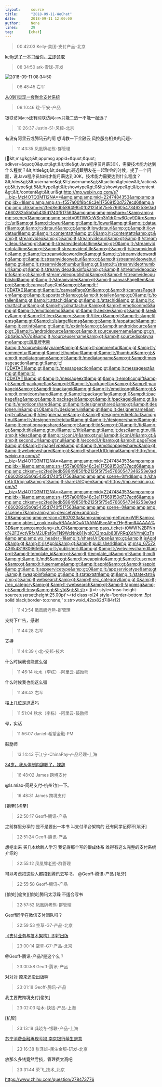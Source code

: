 ```yaml
---
layout:     source 
title:      "2018-09-11-WeChat"
date:       2018-09-11 12:00:00
author:     None
lines:      29 
tag:       [chat]
---
```

> 00:42:03  Kelly-美团-支付产品-北京  
   
[kelly送了一本书给你，立即领取
](https://open.weixin.qq.com/connect/oauth2/authorize?appid=wx8ffef4695bc01c1b&amp;amp;amp;redirect_uri=https://weread.qq.com/wrpage/campaign/zydy/201809110039393229_31930318?msg=%E9%87%8D%E6%8B%BE%E9%98%85%E8%AF%BB%E7%9A%84%E4%B9%A0%E6%83%AF%EF%BC%8C%E4%B8%BA%E7%94%9F%E6%B4%BB%E5%9F%8B%E4%B8%8B%E5%BE%AE%E5%B0%8F%E7%9A%84%E4%BF%A1%E4%BB%B0%E3%80%82&amp;amp;session=218a71efa8639289f50e1ee69182d189&amp;amp;amp;response_type=code&amp;amp;amp;scope=snsapi_base&amp;amp;amp;state=201809110039393229_31930318#wechat_redirect)  
   
> 08:34:50  ark-雪球-开发  
   
![2018-09-11 08:34:50](http://static.cocolian.cn/img/20180911_083450.png) 
   
> 08:48:45  右军  
   
[从0到1实现一套聚合支付系统
](http://mp.weixin.qq.com/s?__biz=MzIxMzEzMjM5NQ==&amp;amp;amp;mid=2651030198&amp;amp;amp;idx=1&amp;amp;amp;sn=056a70449a9c7bc3771220cc52dc29dd&amp;amp;amp;chksm=8c4c57b2bb3bdea4fde10bc1f489bf55ce0d99c0d681d168287fefa43e6457170c95d6f1cc35&amp;amp;amp;mpshare=1&amp;amp;amp;scene=1&amp;amp;amp;srcid=0911D3xt3Cf5t0vbhnbuiPVN#rd)  
   
> 09:10:46  珑-平安-产品  
   
银联访问acs还有网联访问acs只能二选一不能一起选？  
   
> 10:26:37  Justin-51-风控-北京  
   
有没有阿里云或腾讯云的啊   想请教一下金融云 风控服务相关的问题~  
   
> 11:43:35  凤凰牌老熊-群管理  
   
[&amp;lt;msg&amp;gt;&amp;lt;appmsg appid=&amp;quot;&amp;quot; sdkver=&amp;quot;0&amp;quot;&amp;gt;&amp;lt;title&amp;gt;Java程序员月薪30K，需要技术能力达到什么程度？&amp;lt;/title&amp;gt;&amp;lt;des&amp;gt;最近跟朋友在一起聚会的时候，提了一个问题，说Java程序员如何才能月薪达到30K，技术能力需要达到什么程度？&amp;lt;/des&amp;gt;&amp;lt;username&amp;gt;&amp;lt;/username&amp;gt;&amp;lt;action&amp;gt;view&amp;lt;/action&amp;gt;&amp;lt;type&amp;gt;5&amp;lt;/type&amp;gt;&amp;lt;showtype&amp;gt;0&amp;lt;/showtype&amp;gt;&amp;lt;content&amp;gt;&amp;lt;/content&amp;gt;&amp;lt;url&amp;gt;http://mp.weixin.qq.com/s?__biz=MzI4OTQ3MTI2NA==&amp;amp;amp;mid=2247484353&amp;amp;amp;idx=1&amp;amp;amp;sn=f557a00f8b48c3e117569150d737ecd6&amp;amp;amp;chksm=ec2fed8edb58649850fb2125f5f75e57660547346253e0ad4660282b5b0a5435d1740f517563&amp;amp;amp;mpshare=1&amp;amp;amp;scene=1&amp;amp;amp;srcid=0911WCeWSm3h1dr0rw6Ocy9D#rd&amp;lt;/url&amp;gt;&amp;lt;lowurl&amp;gt;&amp;lt;/lowurl&amp;gt;&amp;lt;dataurl&amp;gt;&amp;lt;/dataurl&amp;gt;&amp;lt;lowdataurl&amp;gt;&amp;lt;/lowdataurl&amp;gt;&amp;lt;contentattr&amp;gt;0&amp;lt;/contentattr&amp;gt;&amp;lt;streamvideo&amp;gt;&amp;lt;streamvideourl&amp;gt;&amp;lt;/streamvideourl&amp;gt;&amp;lt;streamvideototaltime&amp;gt;0&amp;lt;/streamvideototaltime&amp;gt;&amp;lt;streamvideotitle&amp;gt;&amp;lt;/streamvideotitle&amp;gt;&amp;lt;streamvideowording&amp;gt;&amp;lt;/streamvideowording&amp;gt;&amp;lt;streamvideoweburl&amp;gt;&amp;lt;/streamvideoweburl&amp;gt;&amp;lt;streamvideothumburl&amp;gt;&amp;lt;/streamvideothumburl&amp;gt;&amp;lt;streamvideoaduxinfo&amp;gt;&amp;lt;/streamvideoaduxinfo&amp;gt;&amp;lt;streamvideopublishid&amp;gt;&amp;lt;/streamvideopublishid&amp;gt;&amp;lt;/streamvideo&amp;gt;&amp;lt;canvasPageItem&amp;gt;&amp;lt;canvasPageXml&amp;gt;&amp;lt;![CDATA[]]&amp;gt;&amp;lt;/canvasPageXml&amp;gt;&amp;lt;/canvasPageItem&amp;gt;&amp;lt;appattach&amp;gt;&amp;lt;totallen&amp;gt;0&amp;lt;/totallen&amp;gt;&amp;lt;attachid&amp;gt;&amp;lt;/attachid&amp;gt;&amp;lt;cdnattachurl&amp;gt;&amp;lt;/cdnattachurl&amp;gt;&amp;lt;emoticonmd5&amp;gt;&amp;lt;/emoticonmd5&amp;gt;&amp;lt;aeskey&amp;gt;&amp;lt;/aeskey&amp;gt;&amp;lt;fileext&amp;gt;&amp;lt;/fileext&amp;gt;&amp;lt;islargefilemsg&amp;gt;0&amp;lt;/islargefilemsg&amp;gt;&amp;lt;/appattach&amp;gt;&amp;lt;extinfo&amp;gt;&amp;lt;/extinfo&amp;gt;&amp;lt;androidsource&amp;gt;3&amp;lt;/androidsource&amp;gt;&amp;lt;sourceusername&amp;gt;gh_3b4a6ca767d8&amp;lt;/sourceusername&amp;gt;&amp;lt;sourcedisplayname&amp;gt;凤凰牌老熊&amp;lt;/sourcedisplayname&amp;gt;&amp;lt;commenturl&amp;gt;&amp;lt;/commenturl&amp;gt;&amp;lt;thumburl&amp;gt;&amp;lt;/thumburl&amp;gt;&amp;lt;mediatagname&amp;gt;&amp;lt;/mediatagname&amp;gt;&amp;lt;messageaction&amp;gt;&amp;lt;![CDATA[]]&amp;gt;&amp;lt;/messageaction&amp;gt;&amp;lt;messageext&amp;gt;&amp;lt;![CDATA[]]&amp;gt;&amp;lt;/messageext&amp;gt;&amp;lt;emoticongift&amp;gt;&amp;lt;packageflag&amp;gt;0&amp;lt;/packageflag&amp;gt;&amp;lt;packageid&amp;gt;&amp;lt;/packageid&amp;gt;&amp;lt;/emoticongift&amp;gt;&amp;lt;emoticonshared&amp;gt;&amp;lt;packageflag&amp;gt;0&amp;lt;/packageflag&amp;gt;&amp;lt;packageid&amp;gt;&amp;lt;/packageid&amp;gt;&amp;lt;/emoticonshared&amp;gt;&amp;lt;designershared&amp;gt;&amp;lt;designeruin&amp;gt;0&amp;lt;/designeruin&amp;gt;&amp;lt;designername&amp;gt;null&amp;lt;/designername&amp;gt;&amp;lt;designerrediretcturl&amp;gt;null&amp;lt;/designerrediretcturl&amp;gt;&amp;lt;/designershared&amp;gt;&amp;lt;emotionpageshared&amp;gt;&amp;lt;tid&amp;gt;0&amp;lt;/tid&amp;gt;&amp;lt;title&amp;gt;null&amp;lt;/title&amp;gt;&amp;lt;desc&amp;gt;null&amp;lt;/desc&amp;gt;&amp;lt;iconUrl&amp;gt;null&amp;lt;/iconUrl&amp;gt;&amp;lt;secondUrl&amp;gt;null&amp;lt;/secondUrl&amp;gt;&amp;lt;pageType&amp;gt;0&amp;lt;/pageType&amp;gt;&amp;lt;/emotionpageshared&amp;gt;&amp;lt;webviewshared&amp;gt;&amp;lt;shareUrlOriginal&amp;gt;http://mp.weixin.qq.com/s?__biz=MzI4OTQ3MTI2NA==&amp;amp;amp;mid=2247484353&amp;amp;amp;idx=1&amp;amp;amp;sn=f557a00f8b48c3e117569150d737ecd6&amp;amp;amp;chksm=ec2fed8edb58649850fb2125f5f75e57660547346253e0ad4660282b5b0a5435d1740f517563&amp;amp;amp;scene=0#rd&amp;lt;/shareUrlOriginal&amp;gt;&amp;lt;shareUrlOpen&amp;gt;https://mp.weixin.qq.com/s?__biz=MzI4OTQ3MTI2NA==&amp;amp;amp;mid=2247484353&amp;amp;amp;idx=1&amp;amp;amp;sn=f557a00f8b48c3e117569150d737ecd6&amp;amp;amp;chksm=ec2fed8edb58649850fb2125f5f75e57660547346253e0ad4660282b5b0a5435d1740f517563&amp;amp;amp;scene=0&amp;amp;amp;ascene=7&amp;amp;amp;devicetype=android-26&amp;amp;amp;version=2607023a&amp;amp;amp;nettype=WIFI&amp;amp;amp;abtest_cookie=AwABAAoACwATAAMAI5ceAFmZHgBhmR4AAAA%3D&amp;amp;amp;lang=zh_CN&amp;amp;amp;pass_ticket=t0WW%2BPNnd%2F3VctVRfxM2UPsf6vFN9WcNnk811yplCX2mqJb83IVRRqXdNYmjCzTn&amp;amp;amp;wx_header=1&amp;lt;/shareUrlOpen&amp;gt;&amp;lt;jsAppId&amp;gt;&amp;lt;/jsAppId&amp;gt;&amp;lt;publisherId&amp;gt;msg_6757243654819806656&amp;lt;/publisherId&amp;gt;&amp;lt;/webviewshared&amp;gt;&amp;lt;template_id&amp;gt;&amp;lt;/template_id&amp;gt;&amp;lt;md5&amp;gt;&amp;lt;/md5&amp;gt;&amp;lt;weappinfo&amp;gt;&amp;lt;username&amp;gt;&amp;lt;/username&amp;gt;&amp;lt;appid&amp;gt;&amp;lt;/appid&amp;gt;&amp;lt;appservicetype&amp;gt;0&amp;lt;/appservicetype&amp;gt;&amp;lt;/weappinfo&amp;gt;&amp;lt;statextstr&amp;gt;&amp;lt;/statextstr&amp;gt;&amp;lt;websearch&amp;gt;&amp;lt;rec_category&amp;gt;0&amp;lt;/rec_category&amp;gt;&amp;lt;/websearch&amp;gt;&amp;lt;/appmsg&amp;gt;&amp;lt;/msg&amp;gt;&lt;/td&gt;&lt;/tr&gt;
](&lt;tr style='mso-height-source:userset;height:25.00pt'&gt;&lt;td class=xl24  style='border-bottom:.5pt solid black;border-top:none;' x:str&gt;wxid_42sx82d7i84r12)  
   
> 11:43:54  凤凰牌老熊-群管理  
   
支持下广告，感谢  
   
> 11:44:28  右军  
   
支持  
   
> 11:44:39  小北-安邦-技术  
   
什么时候我也能这么强  
   
> 11:46:14  秋水（李栋）-阿里云-鼓励师  
   
什么时候我也能这么强  
   
> 11:46:42  右军  
   
楼上几位是逗逼吗  
   
> 11:51:04  秋水（李栋）-阿里云-鼓励师  
   
晕，实话  
   
> 11:56:07  daniel-希望金融-PM  
   
鼓励师  
   
> 13:14:43  于江宁-ChinaPay-产品经理-上海  
   
[34岁，我从体制内辞职了，裸辞
](http://mp.weixin.qq.com/s?__biz=MjM5MDQyNTU0MA==&amp;amp;amp;mid=2652063014&amp;amp;amp;idx=1&amp;amp;amp;sn=9303199f67841cb90bf9ffa63600b25c&amp;amp;amp;chksm=bda2ed8d8ad5649bc2e745b4b35561a97e811c21525c581f6757dd621378dc21a96d3c732fc5&amp;amp;amp;mpshare=1&amp;amp;amp;scene=1&amp;amp;amp;srcid=0911LThP2fMwuxhiQQpTv7AS#rd)  
   
> 16:48:02  James 跨境支付  
   
@ls.miao-网易支付-杭州?加一下。  
   
> 16:48:31  James 跨境支付  
   
[抱拳][抱拳]  
   
> 22:50:17  Geoff-腾讯-产品  
   
之前群里分享的 是不是要出一本书 叫支付平台架构的 还有同学记得不[呲牙]  
   
> 22:51:24  Geoff-腾讯-产品  
   
想挖出来 买几本给新人学习 我记得那个写的很成体系 难得有这么完整的支付系统介绍的  
   
> 22:55:12  凤凰牌老熊-群管理  
   
可以考虑把这些人都招到腾讯去写书。 @Geoff-腾讯-产品 [呲牙]  
   
> 22:55:58  Geoff-腾讯-产品  
   
[偷笑][偷笑][偷笑]腾讯太浮躁 不适合写书   
   
> 22:57:52  凤凰牌老熊-群管理  
   
Geoff同学在微信支付团队吗？  
   
> 22:59:53  空草-G7-产品-北京  
   
[《支付业务与技术架构》即将出版
](http://mp.weixin.qq.com/s?__biz=MzUyMTcwMTI4Mw==&amp;amp;amp;mid=100000236&amp;amp;amp;idx=1&amp;amp;amp;sn=83db7747db624d92c2bd74b9294c08f5&amp;amp;amp;chksm=79d653204ea1da36b1cab1b22a3bc64e7647832170d9f68600c63bc7c085d38baa83f37da9d3&amp;amp;amp;mpshare=1&amp;amp;amp;scene=1&amp;amp;amp;srcid=0518YLtNyb1gF8O17NbLvMfL#rd)  
   
> 23:00:14  空草-G7-产品-北京  
   
@Geoff-腾讯-产品?是这个么？  
   
> 23:00:58  Geoff-腾讯-产品  
   
对对对 原来还没出版啊  
   
> 23:01:18  Geoff-腾讯-产品  
   
我主要做跨境支付[偷笑]  
   
> 23:02:03  哈木-快钱-产品-上海  
   
[机智]  
   
> 23:13:18  龚晓冬-银联-产品-上海  
   
[苏宁消费金融再现亏损 南京银行萌生退意
](https://c.m.163.com/news/a/DRD8M1DO002580S6.html?spss=newsapp)  
   
> 23:16:38  张泽雄-民生金服-研发-北京  
   
放那么多钱竟然亏损，管理费太高吧  
   
> 23:31:44  荣飞_技术_北京  
   
https://www.zhihu.com/question/278473776  
   
